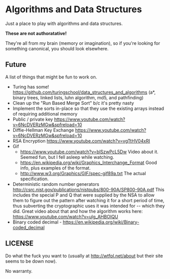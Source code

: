 Algorithms and Data Structures
==============================

Just a place to play with algorithms and data structures.

**These are not authoratative!**

They're all from my brain (memory or imagination),
so if you're looking for something canonical, you should look
elsewhere.

Future
------

A list of things that might be fun to work on.

* Turing has some! https://github.com/turingschool/data_structures_and_algorithms (a\*, binary trees, linked lists, luhn algorithm, md5, and pathfinding)
* Clean up the "Run Based Merge Sort" b/c it's pretty nasty
* Implement the sorts in-place so that they use the existing arrays instead of requiring additional memory
* Public / private key https://www.youtube.com/watch?v=6NcDVERzMGw&spfreload=10
* Diffie-Hellman Key Exchange https://www.youtube.com/watch?v=6NcDVERzMGw&spfreload=10
* RSA Encryption https://www.youtube.com/watch?v=vgTtHV04xRI
* Gif
  * https://www.youtube.com/watch?v=blSzwPcL5Dw               Video about it. Seemed fun, but I fell asleep while watching.
  * https://en.wikipedia.org/wiki/Graphics_Interchange_Format Good info, plus examples of the format.
  * http://www.w3.org/Graphics/GIF/spec-gif89a.txt            The actual specification.
* Deterministic random number generators
  http://csrc.nist.gov/publications/nistpubs/800-90A/SP800-90A.pdf
  This includes the special P and Q that were supplied by the NSA to allow them to figure out the pattern after watching it for a short period of time, thus subverting the cryptographic uses it was intended for -- which they did.
  Great video about that and how the algorithm works here: https://www.youtube.com/watch?v=ulg_AHBOIQU
* Binary coded decimal - https://en.wikipedia.org/wiki/Binary-coded_decimal


LICENSE
-------

Do what the fuck you want to (usually at http://wtfpl.net/about but their site seems to be down now).

No warranty.
